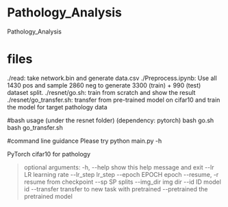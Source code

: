 # Pathology_Analysis
Pathology_Analysis

# files
./read: take network.bin and generate data.csv
./Preprocess.ipynb: Use all 1430 pos and sample 2860 neg to generate 3300 (train) + 990 (test) dataset split.
./resnet/go.sh: train from scratch and show the result
./resnet/go_transfer.sh: transfer from pre-trained model on cifar10 and train the model for target pathology data

#bash usage 
(under the resnet folder) (dependency: pytorch)
bash go.sh
bash go_transfer.sh

#command line guidance
Please try python main.py -h

PyTorch cifar10 for pathology

>optional arguments:
>  -h, --help            show this help message and exit
>  --lr LR               learning rate
>  --lr_step             lr_step
>  --epoch EPOCH         epoch
>  --resume, -r          resume from checkpoint
>  --sp SP               splits
>  --img_dir             img dir
>  --id ID               model id
>  --transfer            transfer to new task with pretrained
>  --pretrained          the pretrained model

